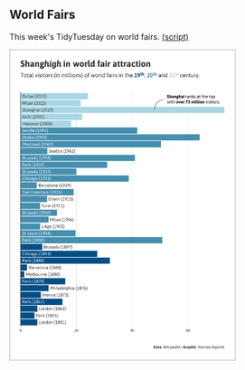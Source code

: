 ## World Fairs

This week's TidyTuesday on world fairs. [(script)](https://github.com/aalgenib/tidytuesday/blob/main/2024/week_25/tt2024w33_gh.R)

<img src="tt2024w33v2.png" alt="drawing" width="400"/>
